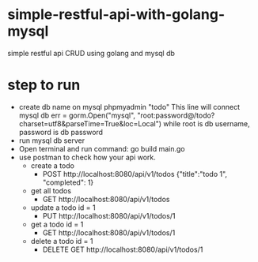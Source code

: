 # simple-restful-api-with-golang-mysql
simple restful api CRUD using golang and mysql db

# step to run
 - create db name on mysql phpmyadmin "todo"
   This line will connect mysql db
   err = gorm.Open("mysql", "root:password@/todo?charset=utf8&parseTime=True&loc=Local")
   while root is db username, password is db password
 - run mysql db server
 - Open terminal and run command: go build main.go
 - use postman to check how your api work.
    - create a todo
      - POST http://localhost:8080/api/v1/todos
        {"title":"todo 1", "completed": 1}
    - get all todos
      - GET http://localhost:8080/api/v1/todos
    - update a todo id = 1
      - PUT http://localhost:8080/api/v1/todos/1
    - get a todo id = 1
      - GET http://localhost:8080/api/v1/todos/1
    - delete a todo id = 1
      - DELETE GET http://localhost:8080/api/v1/todos/1
